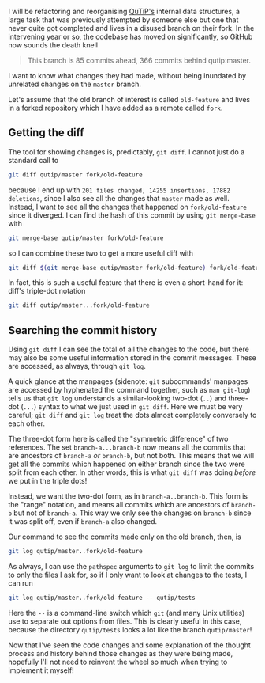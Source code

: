 I will be refactoring and reorganising [QuTiP's][qutip] internal data
structures, a large task that was previously attempted by someone else but one
that never quite got completed and lives in a disused branch on their fork.  In
the intervening year or so, the codebase has moved on significantly, so GitHub
now sounds the death knell

> This branch is 85 commits ahead, 366 commits behind qutip:master. 

I want to know what changes they had made, without being inundated by unrelated
changes on the `master` branch.

Let's assume that the old branch of interest is called `old-feature` and lives
in a forked repository which I have added as a remote called `fork`.


## Getting the diff

The tool for showing changes is, predictably, `git diff`.  I cannot just do a
standard call to
```bash
git diff qutip/master fork/old-feature
```
because I end up with `201 files changed, 14255 insertions, 17882 deletions`,
since I also see all the changes that `master` made as well.  Instead, I want to
see all the changes that happened on `fork/old-feature` since it diverged.  I
can find the hash of this commit by using `git merge-base` with
```bash
git merge-base qutip/master fork/old-feature
```
so I can combine these two to get a more useful diff with
```bash
git diff $(git merge-base qutip/master fork/old-feature) fork/old-feature
```
In fact, this is such a useful feature that there is even a short-hand for it:
diff's triple-dot notation
```bash
git diff qutip/master...fork/old-feature
```


## Searching the commit history

Using `git diff` I can see the total of all the changes to the code, but there
may also be some useful information stored in the commit messages.  These are
accessed, as always, through `git log`.

A quick glance at the manpages (sidenote: `git` subcommands' manpages are
accessed by hyphenated the command together, such as `man git-log`) tells us
that `git log` understands a similar-looking two-dot (`..`) and three-dot
(`...`) syntax to what we just used in `git diff`.  Here we must be very
careful; `git diff` and `git log` treat the dots almost completely conversely to
each other.

The three-dot form here is called the "symmetric difference" of two references.
The set `branch-a...branch-b` now means all the commits that are ancestors of
`branch-a` _or_ `branch-b`, but not both.  This means that we will get all the
commits which happened on either branch since the two were split from each
other.  In other words, this is what `git diff` was doing _before_ we put in the
triple dots!

Instead, we want the two-dot form, as in `branch-a..branch-b`.  This form is the
"range" notation, and means all commits which are ancestors of `branch-b` but
not of `branch-a`.  This way we only see the changes on `branch-b` since it was
split off, even if `branch-a` also changed.

Our command to see the commits made only on the old branch, then, is
```bash
git log qutip/master..fork/old-feature
```
As always, I can use the `pathspec` arguments to `git log` to limit the commits
to only the files I ask for, so if I only want to look at changes to the tests,
I can run
```bash
git log qutip/master..fork/old-feature -- qutip/tests
```
Here the `--` is a command-line switch which `git` (and many Unix utilities) use
to separate out options from files.  This is clearly useful in this case,
because the directory `qutip/tests` looks a lot like the branch `qutip/master`!

Now that I've seen the code changes and some explanation of the thought process
and history behind those changes as they were being made, hopefully I'll not
need to reinvent the wheel so much when trying to implement it myself!

[qutip]: http://qutip.org
